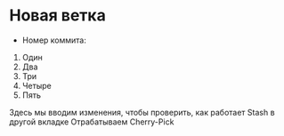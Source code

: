 # Новая ветка
* Номер коммита:
1. Один
2. Два
3. Три
4. Четыре
5. Пять

Здесь мы вводим изменения, чтобы проверить, как работает Stash в другой вкладке
Отрабатываем Cherry-Pick